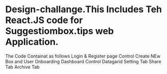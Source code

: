 # Design-challange.This Includes Teh React.JS code for Suggestiombox.tips web Application.
The Code Containat as follows
Login & Register page Control
Create NEw Box and User Onboarding
Dashboard Control 
Datagarid
Setting Tab
Share Tab
Archive Tab
